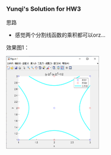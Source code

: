 ### Yunqi's Solution for HW3
思路
 - 感觉两个分割线函数的乘积都可以orz...

效果图1：

<img src="./p1.png" width = "250" height = "250" div align=center />




